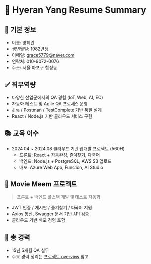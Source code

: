 # 📄 Hyeran Yang Resume Summary

## 👤 기본 정보
- 이름: 양혜란
- 생년월일: 1982년생
- 이메일: grace5779@naver.com
- 연락처: 010-9072-0076
- 주소: 서울 마포구 합정동

## ✅ 직무역량
- 다양한 산업군에서의 QA 경험 (IoT, Web, AI, EC)
- 자동화 테스트 및 Agile QA 프로세스 운영
- Jira / Postman / TestComplete 기반 품질 설계
- React / Node.js 기반 클라우드 서비스 구현

## 📚 교육 이수
- 2024.04 ~ 2024.08 클라우드 기반 웹개발 프로젝트 (560H)
  - 프론트: React + 자동완성, 즐겨찾기, 다국어
  - 백엔드: Node.js + PostgreSQL, AWS S3 업로드
  - 배포: Azure Web App, Function, AI Studio

## 🧪 Movie Meem 프로젝트
> 프론트 + 백엔드 풀스택 개발 및 테스트 자동화

- JWT 인증 / 게시판 / 즐겨찾기 / 다국어 지원
- Axios 통신, Swagger 문서 기반 API 검증
- 클라우드 기반 배포 경험 포함

## 💼 총 경력
- 15년 5개월 QA 실무
- 주요 경력 정리는 [프로젝트 overview](../projects/movie-meem/overview.md) 참고
